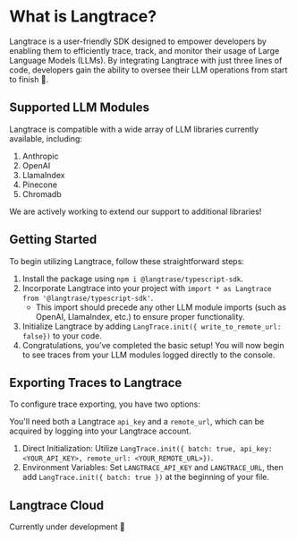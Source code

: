 # What is Langtrace?

Langtrace is a user-friendly SDK designed to empower developers by enabling them to efficiently trace, track, and monitor their usage of Large Language Models (LLMs). By integrating Langtrace with just three lines of code, developers gain the ability to oversee their LLM operations from start to finish 🚀.

## Supported LLM Modules

Langtrace is compatible with a wide array of LLM libraries currently available, including:

1. Anthropic
2. OpenAI
3. LlamaIndex
4. Pinecone
5. Chromadb

We are actively working to extend our support to additional libraries!

## Getting Started

To begin utilizing Langtrace, follow these straightforward steps:

1. Install the package using `npm i @langtrase/typescript-sdk`.
2. Incorporate Langtrace into your project with `import * as Langtrace from '@langtrase/typescript-sdk'`.
   - This import should precede any other LLM module imports (such as OpenAI, LlamaIndex, etc.) to ensure proper functionality.
3. Initialize Langtrace by adding `LangTrace.init({ write_to_remote_url: false})` to your code.
4. Congratulations, you've completed the basic setup! You will now begin to see traces from your LLM modules logged directly to the console.

## Exporting Traces to Langtrace

To configure trace exporting, you have two options:

You'll need both a Langtrace `api_key` and a `remote_url`, which can be acquired by logging into your Langtrace account.

1. Direct Initialization: Utilize `LangTrace.init({ batch: true, api_key: <YOUR_API_KEY>, remote_url: <YOUR_REMOTE_URL>})`.
2. Environment Variables: Set `LANGTRACE_API_KEY` and `LANGTRACE_URL`, then add `LangTrace.init({ batch: true })` at the beginning of your file.

## Langtrace Cloud

Currently under development 🚧
